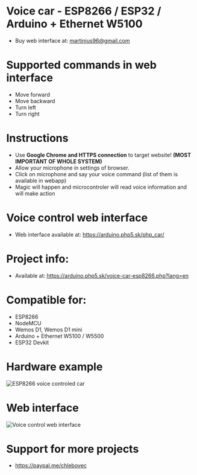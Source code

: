 # Voice car - ESP8266 / ESP32 / Arduino + Ethernet W5100
* Buy web interface at: martinius96@gmail.com
# Supported commands in web interface
* Move forward
* Move backward
* Turn left
* Turn right

# Instructions
* Use **Google Chrome and HTTPS connection** to target website! **(MOST IMPORTANT OF WHOLE SYSTEM)**
* Allow your microphone in settings of browser.
* Click on microphone and say your voice command (list of them is available in webapp)
* Magic will happen and microcontroler will read voice information and will make action

# Voice control web interface
* Web interface available at: https://arduino.php5.sk/php_car/

# Project info:
* Available at: https://arduino.php5.sk/voice-car-esp8266.php?lang=en

# Compatible for:
* ESP8266
* NodeMCU
* Wemos D1, Wemos D1 mini
* Arduino + Ethernet W5100 / W5500
* ESP32 Devkit

# Hardware example
![ESP8266 voice controled car](https://hackster.imgix.net/uploads/attachments/395465/wificar_1axDU3rW1M.jpg?auto=compress%2Cformat&w=900&h=675&fit=min)

# Web interface
![Voice control web interface](https://i.imgur.com/amaUX1W.png)

# Support for more projects
* https://paypal.me/chlebovec
